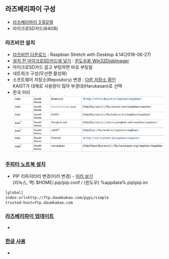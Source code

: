 ## 라즈베리파이 구성
  
- [라즈베리파이 3 B모델](https://www.raspberrypi.org/products/raspberry-pi-3-model-b/)  
- 마이크로SD카드(64GB)  
  
  
### 라즈비안 설치
- [라즈비안 다운로드](https://www.raspberrypi.org/downloads/raspbian/) : Raspbian Stretch with Desktop 4.14(2018-06-27)  
- [설치 전 마이크로SD카드에 넣기](https://www.raspberrypi.org/documentation/installation/installing-images/README.md) : [윈도우용 Win32DiskImager](https://www.raspberrypi.org/documentation/installation/installing-images/windows.md)  
- 마이크로SD카드 꼽고 부팅하면 바로 부팅됨  
- 네트워크 구성(무선랜 활성화)  
- 소프트웨어 저장소(Repository) 변경 : [다른 저장소 확인](https://www.raspbian.org/RaspbianMirrors/)  
KAIST가 대체로 사용량이 많아 부경대(Harukasan)로 선택  
- 한국 미러  
![한국 미러](./imgs/koreaMirrors.jpg)  
  
  
### [주피터 노트북 설치](./jupyter.md)
- PIP 리파지터리 변경(미러 변경) - [미러 보기](http://greenfishblog.tistory.com/255)  
(리눅스, 맥) $HOME/.pip/pip.conf / (윈도우) %appdata%\.pip\pip.ini  
~~~
[global]
index-url=http://ftp.daumkakao.com/pypi/simple
trusted-host=ftp.daumkakao.com
~~~
  
  
### [라즈베리파이 업데이트](./update.md)
-  
  
### [한글 사용](./hangul_20180806.md)  
- 
